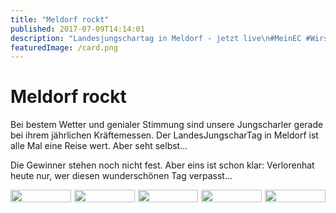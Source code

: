 ```yaml
---
title: "Meldorf rockt"
published: 2017-07-09T14:14:01
description: "Landesjungschartag in Meldorf - jetzt live\n#MeinEC #WirsindderNordbund #MeldorfRockt #LandesJungscharTag\n#GottseiDank"
featuredImage: /card.png
---
```


# Meldorf rockt

Bei bestem Wetter und genialer Stimmung sind unsere Jungscharler gerade bei ihrem jährlichen Kräftemessen. Der LandesJungscharTag in Meldorf ist alle Mal eine Reise wert. Aber seht selbst&#8230;

Die Gewinner stehen noch nicht fest. Aber eins ist schon klar: Verlorenhat heute nur, wer diesen wunderschönen Tag verpasst&#8230;

<div style="display: grid; grid-template-columns: repeat(5, 1fr); grid-gap: 5px;">
<img src="/old/WhatsApp-Image-2017-07-09-at-13.06.541.jpeg" alt width="100%">
<img src="/old/WhatsApp-Image-2017-07-09-at-13.06.562.jpeg" alt width="100%">
<img src="/old/WhatsApp-Image-2017-07-09-at-13.07.01.jpeg" alt width="100%">
<img src="/old/WhatsApp-Image-2017-07-09-at-13.07.09.jpeg" alt width="100%">
<img src="/old/WhatsApp-Image-2017-07-09-at-13.07.57.jpeg" alt width="100%">
</div>
